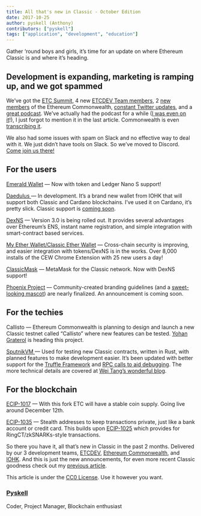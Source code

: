 ```yaml
---
title: All that's new in Classic - October Edition
date: 2017-10-25
author: pyskell (Anthony)
contributors: ["pyskell"]
tags: ["application", "development", "education"]
---
```


Gather ‘round boys and girls, it’s time for an update on where Ethereum Classic
is and where it’s heading.

## Development is expanding, marketing is ramping up, and we got spammed

We’ve got the [ETC Summit](https://etcsummit.com/), 4 new [ETCDEV Team
members](https://www.etcdevteam.com/), 2 [new](https://github.com/yograterol)
[members](https://github.com/dikortis) of the Ethereum Commonwealth, [constant
Twitter updates](https://twitter.com/Etciscoming), and a [great
podcast](https://www.youtube.com/watch?v=J35gvnA-L2c&list=PLKO8sMfwkZQqM444-qiILRDooRsvjV4_5).
We’ve actually had the podcast for a while ([I was even on
it](https://www.youtube.com/watch?v=llKq3viB_qo&index=20&list=PLKO8sMfwkZQqM444-qiILRDooRsvjV4_5)!),
I just forgot to mention it in the last article. Commonwealth is even
[transcribing
it](https://github.com/EthereumCommonwealth/LetsTalkETC/tree/master/Episodes).

We also had some issues with spam on Slack and no effective way to deal with it.
We just didn’t have tools on Slack. So we’ve moved to Discord. [Come join us
there!](https://discord.gg/bMGuZsA)

## For the users

[Emerald Wallet](https://github.com/ethereumproject/emerald-wallet/releases) —
Now with token and Ledger Nano S support!

[Daedulus ](https://github.com/input-output-hk/daedalus/releases)— In
development. It’s a brand new wallet from IOHK that will support both Classic
and Cardano blockchains. I’ve used it on Cardano, it’s pretty slick. Classic
support is [coming soon](https://youtu.be/d6scO_RMEgQ).

[DexNS](https://www.reddit.com/r/EthereumClassic/comments/70mnx3/dexns_30_the_naming_service_that_will_facilitate/)
— Version 3.0 is being rolled out. It provides several advantages over
Ethereum’s ENS, instant name registration, and simple integration with
smart-contract based services.

[My Ether Wallet/Classic Ether Wallet](https://github.com/Dexaran/etherwallet) —
Cross-chain security is improving, and easier integration with tokens/DexNS is
in the works. Over 8,000 installs of the CEW Chrome Extension with 25 new users
a day!

[ClassicMask](https://github.com/Dexaran/ClassicMask/tree/dist) — MetaMask for
the Classic network. Now with DexNS support!

[Phoenix Project](https://medium.com/@pyskell/making-a-mascot-d28eb3c2e560) —
Community-created branding guidelines (and a [sweet-looking
mascot](https://imgur.com/a/zullj)) are nearly finalized. An announcement is
coming soon.

## For the techies

Callisto — Ethereum Commonwealth is planning to design and launch a new Classic
testnet called “Callisto” where new features can be tested. [Yohan
Graterol](https://medium.com/u/867a20e6ed8c) is heading this project.

[SputnikVM ](https://github.com/ethereumproject/sputnikvm-dev/releases)— Used
for testing new Classic contracts, written in Rust, with planned features to
make development easier. It’s been updated with better support for the [Truffle
Framework](http://truffleframework.com/) and [RPC calls to aid
debugging](https://github.com/ethereumproject/sputnikvm-dev/wiki/Debug-RPCs).
The more technical details are covered at [Wei Tang’s wonderful
blog](https://that.world/~classic/).

## For the blockchain

[ECIP-1017](http://ecip1017.com/) — With this fork ETC will have a stable coin
supply. Going live around December 12th.

[ECIP-1035](https://github.com/ethereumproject/ECIPs/pull/78) — Stealth
addresses to keep transactions private, just like a bank account or credit card.
This builds upon [ECIP-1025](https://github.com/ethereumproject/ECIPs/pull/66)
which provides for RingCT/zkSNARKs-style transactions.

So there you have it, all that’s new in Classic in the past 2 months. Delivered
by our 3 development teams, [ETCDEV](http://www.etcdevteam.com/), [Ethereum
Commonwealth](https://dexaran.github.io/ICO/), and
[IOHK](https://iohk.io/projects/ethereum-classic/). And this is just the new
announcements, for even more recent Classic goodness check out my [previous
article](https://medium.com/@pyskell/all-thats-new-in-classic-dd2749be5aec).

This article is under the [CC0
License](https://creativecommons.org/publicdomain/zero/1.0/). Use it however you
want.

### [Pyskell](https://medium.com/@pyskell)

Coder, Project Manager, Blockchain enthusiast
